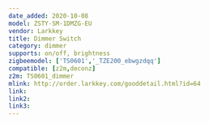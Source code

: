 ```yaml
---
date_added: 2020-10-08
model: ZSTY-SM-1DMZG-EU
vendor: Larkkey
title: Dimmer Switch
category: dimmer
supports: on/off, brightness
zigbeemodel: ['TS0601','_TZE200_ebwgzdqq']
compatible: [z2m,deconz]
z2m: TS0601_dimmer
mlink: http://order.larkkey.com/gooddetail.html?id=64
link: 
link2: 
link3: 
---
```

